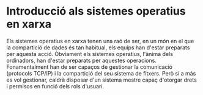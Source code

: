 # Introducció als sistemes operatius en xarxa

Els sistemes operatius en xarxa tenen una raó de ser, en un món en el que la compartició de dades és tan habitual, els equips han d'estar preparats per aquesta acció. Òbviament els sistemes operatius, l'ànima dels ordinadors, han d'estar preparats per aquestes operacions. Fonamentalment han de ser capaços de gestionar la comunicació \(protocols TCP/IP\) i la compartició del seu sistema de fitxers. Però si a más es vol gestionar, caldrà disposar d'un sistema mestre capaç d'otorgar drets i permisos en funció dels rols d'usuari.



